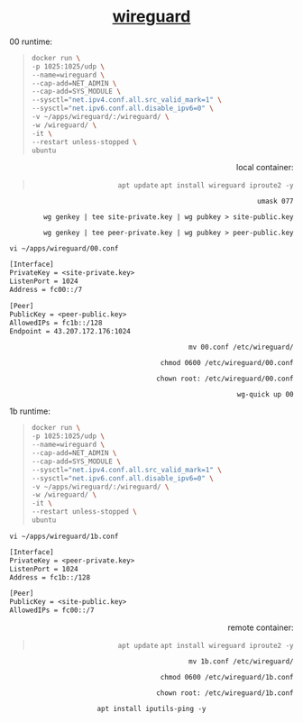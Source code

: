 <span align="center">
  
  # [wireguard](https://ubuntu.com/server/docs/wireguard-vpn-introduction)

</span>

00 runtime:
  
>```sh
>docker run \
>-p 1025:1025/udp \
>--name=wireguard \
>--cap-add=NET_ADMIN \
>--cap-add=SYS_MODULE \
>--sysctl="net.ipv4.conf.all.src_valid_mark=1" \
>--sysctl="net.ipv6.conf.all.disable_ipv6=0" \
>-v ~/apps/wireguard/:/wireguard/ \
>-w /wireguard/ \
>-it \
>--restart unless-stopped \
>ubuntu
>```
  
<span align="right">
  
  local container:
>```apt update```
>```apt install wireguard iproute2 -y```

  ```umask 077```
  
  ```wg genkey | tee site-private.key | wg pubkey > site-public.key```
  
  ```wg genkey | tee peer-private.key | wg pubkey > peer-public.key```

</span>

```vi ~/apps/wireguard/00.conf```
```txt
[Interface]
PrivateKey = <site-private.key>
ListenPort = 1024
Address = fc00::/7

[Peer]
PublicKey = <peer-public.key>
AllowedIPs = fc1b::/128
Endpoint = 43.207.172.176:1024
```
<span align="right">
  
  ```mv 00.conf /etc/wireguard/```

  ```chmod 0600 /etc/wireguard/00.conf```

  ```chown root: /etc/wireguard/00.conf```
  
  ```wg-quick up 00```

</span>


1b runtime:

>```sh
>docker run \
>-p 1025:1025/udp \
>--name=wireguard \
>--cap-add=NET_ADMIN \
>--cap-add=SYS_MODULE \
>--sysctl="net.ipv4.conf.all.src_valid_mark=1" \
>--sysctl="net.ipv6.conf.all.disable_ipv6=0" \
>-v ~/apps/wireguard/:/wireguard/ \
>-w /wireguard/ \
>-it \
>--restart unless-stopped \
>ubuntu
>```

```vi ~/apps/wireguard/1b.conf```
```txt
[Interface]
PrivateKey = <peer-private.key>
ListenPort = 1024
Address = fc1b::/128

[Peer]
PublicKey = <site-public.key>
AllowedIPs = fc00::/7
```

<span align="right">
  
  remote container:
>```apt update```
>```apt install wireguard iproute2 -y```

  
  ```mv 1b.conf /etc/wireguard/```

  ```chmod 0600 /etc/wireguard/1b.conf```

  ```chown root: /etc/wireguard/1b.conf```
</span>

<span align="center">

```apt install iputils-ping -y```
  
</span>
